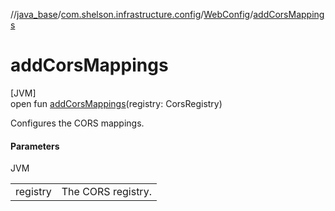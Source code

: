 //[java_base](../../../index.md)/[com.shelson.infrastructure.config](../index.md)/[WebConfig](index.md)/[addCorsMappings](add-cors-mappings.md)

# addCorsMappings

[JVM]\
open fun [addCorsMappings](add-cors-mappings.md)(registry: CorsRegistry)

Configures the CORS mappings.

#### Parameters

JVM

| | |
|---|---|
| registry | The CORS registry. |
